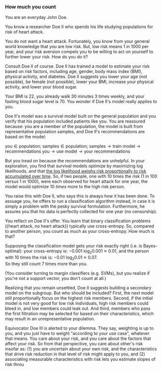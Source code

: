### How much you count
You are an everyday John Doe.

You know a researcher Doe II who spends his life studying populations for risk of heart attack.

You do not want a heart attack.  Fortunately, you know from your general world knowledge that you are low risk.
But, low risk means 1 in 1000 per year, and your risk aversion compels you to be willing to act on yourself to further lower your risk.  How do you do it?

Consult Doe II of course.  Doe II has trained a model to estimate your risk based on risk factors, including age, gender, body mass index (BMI), physical activity, and diabetes.  Doe II suggests you lower your age (not possible), be female (not possible), lower your BMI, increase your physical activity, and lower your blood sugar.

Your BMI is 22, you already walk 30 minutes 3 times weekly, and your fasting blood sugar level is 70.  You wonder if Doe II's model really applies to you. 

Doe II's model was a survival model built on the general population and you verify that his population included patients like you.  You are reassured because: you are a member of the population, the model is built from representative population samples, and Doe II's recommendations are based on the model:

$\text{you} \in \text{population}$; $\text{samples} \in \text{population};$ 
$\text{samples} \rightarrow \text{train model} \rightarrow \text{recommendations}$
$\text{you} \rightarrow \text{use model} \rightarrow \text{your recommendations}$

But you tread on because the recommendations are unhelpful.
In your exploration, you find that survival models optimize by maximizing log likelihoods, and that [the log likelihood weighs risk proportionally to risk accumulated over time](https://arxiv.org/abs/1911.05109).  So, if two people, one with 10 times the risk (1 in 100 versus 1 in 1000), were each observed for heart attack for one year, the model would optimize 10 *times* more to the high risk person.

You raise this with Doe II, who says this is always how it has been done.  To assuage you, he offers to run a classification algorithm instead, in case it is simply a problem with the pesky survival formulation.  Furthermore, he assures you that his data is perfectly collected for one year (no censorship).

You reflect on Doe II's offer.  You learn that binary classification problems ({heart attack, no heart attack}) typically use cross-entropy. So, compared to another person, you count as much as your cross-entropy.  How much is that?  

Supposing the classification model gets your risk exactly right (i.e. is Bayes-optimal): your cross-entropy is:
 $-0.001\ \text{log}_{2}0.001\approx 0.01$, 
 and the person with 10 times the risk is:
 $-0.01\ \text{log}_{2}0.01\approx 0.07$.  
 So they still count 7 times more than you.
 
(You consider turning to margin classifiers (e.g. SVMs), but you realize if you're not a support vector, you don't count at all.)

Realizing that you remain unsettled, Doe II suggests building a secondary model on the subgroup.  But who should be included?  First, the next model still proportionally focus on the highest risk members.  Second, if the initial model is not very good for low risk individuals, high risk members could bleed in, and low members could leak out.  And third, members who pass the first filtration may be selected for based on their characteristics, which may result in an unrepresentative population.

Equivocator Doe III is alerted to your dilemma.  They say, weighting is up to you, and you just have to weight "according to your use case", whatever that means.  You care about your risk, and you care about the factors that affect your risk.  So from that perspective, you care about other's risk insofar as: (1) you are uncertain about your own risk, and the characteristics that drive risk reduction in that level of risk might apply to you, and (2) associating measurable characteristics with risk lets you estimate slopes of risk throu
<!--stackedit_data:
eyJoaXN0b3J5IjpbLTE2NzE3MTQzODIsLTIxNDU0NDUxNTQsOT
QzMTEyMzQ5LC0xMjQ3OTM1NzE4LC0xODQyODIyNDk2LC0yMDA0
MTEyMTQ4LC05NDAzNjM4OTIsLTEyMDQ2NjI2MzEsLTEyMDA2ND
I0Miw0MDE5NjI5OTEsODM5MzAzMzc3XX0=
-->